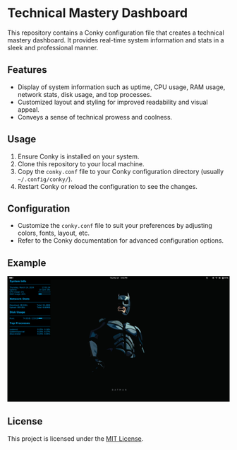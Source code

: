 # Technical Mastery Dashboard

This repository contains a Conky configuration file that creates a technical mastery dashboard. It provides real-time system information and stats in a sleek and professional manner.

## Features

- Display of system information such as uptime, CPU usage, RAM usage, network stats, disk usage, and top processes.
- Customized layout and styling for improved readability and visual appeal.
- Conveys a sense of technical prowess and coolness.

## Usage

1. Ensure Conky is installed on your system.
2. Clone this repository to your local machine.
3. Copy the `conky.conf` file to your Conky configuration directory (usually `~/.config/conky/`).
4. Restart Conky or reload the configuration to see the changes.

## Configuration

- Customize the `conky.conf` file to suit your preferences by adjusting colors, fonts, layout, etc.
- Refer to the Conky documentation for advanced configuration options.

## Example

![Conky Screenshot](conky_screenshot.png)

## License

This project is licensed under the [MIT License](LICENSE).
